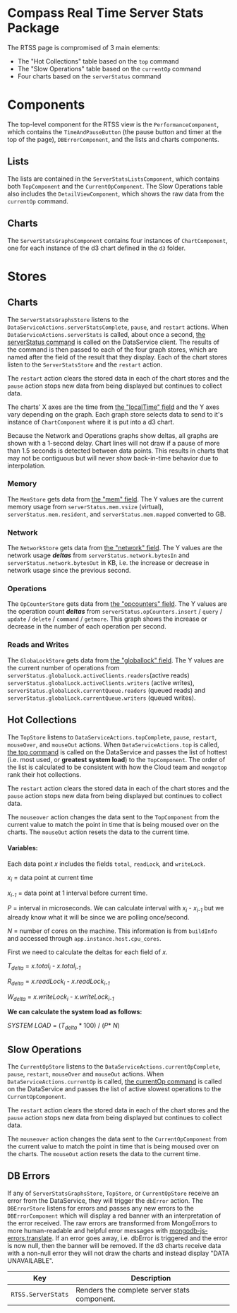 # Compass Real Time Server Stats Package

The RTSS page is compromised of 3 main elements:
- The "Hot Collections" table based on the `top` command
- The "Slow Operations" table based on the `currentOp` command
- Four charts based on the `serverStatus` command

# Components

The top-level component for the RTSS view is the `PerformanceComponent`, which contains the `TimeAndPauseButton` (the pause button and timer at the top of the page), `DBErrorComponent`, and the lists and charts components.

## Lists
The lists are contained in the `ServerStatsListsComponent`, which contains both `TopComponent` and the `CurrentOpComponent`. The Slow Operations table also includes the `DetailViewComponent`, which shows the raw data from the `currentOp` command.

## Charts
The `ServerStatsGraphsComponent` contains four instances of `ChartComponent`, one for each instance of the d3 chart defined in the `d3` folder.

# Stores

## Charts
The `ServerStatsGraphsStore` listens to the `DataServiceActions.serverStatsComplete`, `pause`, and `restart` actions. When `DataServiceActions.serverStats` is called, about once a second, [the serverStatus command](https://docs.mongodb.com/manual/reference/command/serverStatus/#dbcmd.serverStatus) is called on the DataService client. The results of the command is then passed to each of the four graph stores, which are named after the field of the result that they display. Each of the chart stores listen to the `ServerStatsStore` and the `restart` action.

The `restart` action clears the stored data in each of the chart stores and the `pause` action stops new data from being displayed but continues to collect data.

The charts' X axes are the time from [the "localTime" field](https://docs.mongodb.com/manual/reference/command/serverStatus/#serverstatus.localTime) and the Y axes vary depending on the graph. Each graph store selects data to send to it's instance of `ChartComponent` where it is put into a d3 chart.

Because the Network and Operations graphs show deltas, all graphs are shown with a 1-second delay. Chart lines will not draw if a pause of more than 1.5 seconds is detected between data points. This results in charts that may not be contiguous but will never show back-in-time behavior due to interpolation.

### Memory
The `MemStore` gets data from [the "mem" field](https://docs.mongodb.com/manual/reference/command/serverStatus/#mem). The Y values are the current memory usage from `serverStatus.mem.vsize` (virtual), `serverStatus.mem.resident`, and `serverStatus.mem.mapped` converted to GB.

### Network
The `NetworkStore` gets data from [the "network" field](https://docs.mongodb.com/manual/reference/command/serverStatus/#serverstatus.network). The Y values are the network usage **_deltas_** from `serverStatus.network.bytesIn` and `serverStatus.network.bytesOut` in KB, i.e. the increase or decrease in network usage since the previous second.

### Operations
The `OpCounterStore` gets data from [the "opcounters" field](https://docs.mongodb.com/manual/reference/command/serverStatus/#opcounters). The Y values are the operation count **_deltas_** from `serverStatus.opCounters.insert` / `query` / `update` / `delete` / `command` / `getmore`. This graph shows the increase or decrease in the number of each operation per second.

### Reads and Writes

The `GlobaLockStore` gets data from [the "globallock" field](https://docs.mongodb.com/manual/reference/command/serverStatus/#server-status-global-lock). The Y values are the current number of operations from `serverStatus.globalLock.activeClients.readers`(active reads) `serverStatus.globalLock.activeClients.writers` (active writes), `serverStatus.globalLock.currentQueue.readers` (queued reads) and `serverStatus.globalLock.currentQueue.writers` (queued writes).

## Hot Collections
The `TopStore` listens to `DataServiceActions.topComplete`, `pause`, `restart`, `mouseOver`, and `mouseOut` actions. When `DataServiceActions.top` is called, [the top command](https://docs.mongodb.com/master/reference/command/top) is called on the DataService and passes the list of hottest (i.e. most used, or **greatest system load**) to the `TopComponent`. The order of the list is calculated to be consistent with how the Cloud team and `mongotop` rank their hot collections.

The `restart` action clears the stored data in each of the chart stores and the `pause` action stops new data from being displayed but continues to collect data.

The `mouseover` action changes the data sent to the `TopComponent` from the current value to match the point in time that is being moused over on the charts. The `mouseOut` action resets the data to the current time.

#### Variables:
Each data point _x_ includes the fields `total`, `readLock`, and `writeLock`.

_x<sub>i</sub>_ = data point at current time

_x<sub>i-1</sub>_ = data point at 1 interval before current time.

_P_ = interval in microseconds. We can calculate interval with _x<sub>i</sub> - x<sub>i-1</sub>_ but we already know what it will be since we are polling once/second.

_N_ = number of cores on the machine. This information is from `buildInfo` and accessed through `app.instance.host.cpu_cores`.

First we need to calculate the deltas for each field of _x_.

_T<sub>delta</sub>_ = _x.total<sub>i</sub>_ - _x.total<sub>i-1</sub>_

_R<sub>delta</sub>_ = _x.readLock<sub>i</sub>_ - _x.readLock<sub>i-1</sub>_

_W<sub>delta</sub>_ = _x.writeLock<sub>i</sub>_ - _x.writeLock<sub>i-1</sub>_

**We can calculate the system load as follows:**

_SYSTEM LOAD_ = (_T<sub>delta</sub>_ * 100) / (_P_* _N_)

## Slow Operations

The `CurrentOpStore` listens to the `DataServiceActions.currentOpComplete`, `pause`, `restart`, `mouseOver` and `mouseOut` actions. When `DataServiceActions.currentOp` is called, [the currentOp command](https://docs.mongodb.com/manual/reference/method/db.currentOp) is called on the DataService and passes the list of active slowest operations to the `CurrentOpComponent`.

The `restart` action clears the stored data in each of the chart stores and the `pause` action stops new data from being displayed but continues to collect data.

The `mouseover` action changes the data sent to the `CurrentOpComponent` from the current value to match the point in time that is being moused over on the charts. The `mouseOut` action resets the data to the current time.

## DB Errors

If any of `ServerStatsGraphsStore`, `TopStore`, or `CurrentOpStore` receive an error from the DataService, they will trigger the `dbError` action. The `DBErrorStore` listens for errors and passes any new errors to the `DBErrorComponent` which will display a red banner with an interpretation of the error received. The raw errors are transformed from MongoErrors to more human-readable and helpful error messages with [mongodb-js-errors.translate](https://github.com/mongodb-js/errors/blob/master/index.js). If an error goes away, i.e. dbError is triggered and the error is now null, then the banner will be removed. If the d3 charts receive data with a non-null error they will not draw the charts and instead display "DATA UNAVAILABLE".


| Key                | Description                                  |
|--------------------|----------------------------------------------|
| `RTSS.ServerStats` | Renders the complete server stats component. |
